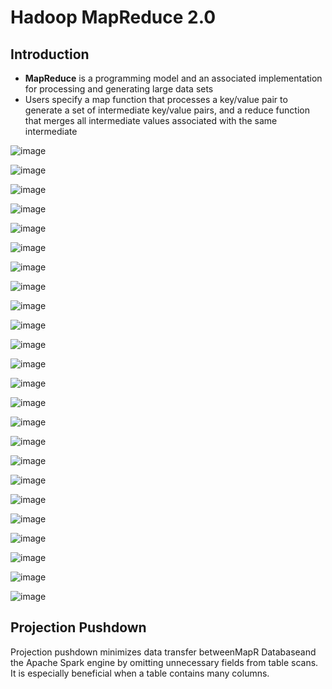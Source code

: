 # Hadoop MapReduce 2.0

## Introduction

- **MapReduce** is a programming model and an associated implementation for processing and generating large data sets
- Users specify a map function that processes a key/value pair to generate a set of intermediate key/value pairs, and a reduce function that merges all intermediate values associated with the same intermediate

![image](../../../media/Technologies-Apache-Hadoop-MapReduce-2.0-image1.png)

![image](../../../media/Technologies-Apache-Hadoop-MapReduce-2.0-image2.png)

![image](../../../media/Technologies-Apache-Hadoop-MapReduce-2.0-image3.png)

![image](../../../media/Technologies-Apache-Hadoop-MapReduce-2.0-image4.png)

![image](../../../media/Technologies-Apache-Hadoop-MapReduce-2.0-image5.png)

![image](../../../media/Technologies-Apache-Hadoop-MapReduce-2.0-image6.png)

![image](../../../media/Technologies-Apache-Hadoop-MapReduce-2.0-image7.png)

![image](../../../media/Technologies-Apache-Hadoop-MapReduce-2.0-image8.png)

![image](../../../media/Technologies-Apache-Hadoop-MapReduce-2.0-image9.png)

![image](../../../media/Technologies-Apache-Hadoop-MapReduce-2.0-image10.png)

![image](../../../media/Technologies-Apache-Hadoop-MapReduce-2.0-image11.png)

![image](../../../media/Technologies-Apache-Hadoop-MapReduce-2.0-image12.png)

![image](../../../media/Technologies-Apache-Hadoop-MapReduce-2.0-image13.png)

![image](../../../media/Technologies-Apache-Hadoop-MapReduce-2.0-image14.png)

![image](../../../media/Technologies-Apache-Hadoop-MapReduce-2.0-image15.png)

![image](../../../media/Technologies-Apache-Hadoop-MapReduce-2.0-image16.png)

![image](../../../media/Technologies-Apache-Hadoop-MapReduce-2.0-image17.png)

![image](../../../media/Technologies-Apache-Hadoop-MapReduce-2.0-image18.png)

![image](../../../media/Technologies-Apache-Hadoop-MapReduce-2.0-image19.png)

![image](../../../media/Technologies-Apache-Hadoop-MapReduce-2.0-image20.png)

![image](../../../media/Technologies-Apache-Hadoop-MapReduce-2.0-image21.png)

![image](../../../media/Technologies-Apache-Hadoop-MapReduce-2.0-image22.png)

![image](../../../media/Technologies-Apache-Hadoop-MapReduce-2.0-image23.png)

![image](../../../media/Technologies-Apache-Hadoop-MapReduce-2.0-image24.png)

## Projection Pushdown

Projection pushdown minimizes data transfer betweenMapR Databaseand the Apache Spark engine by omitting unnecessary fields from table scans. It is especially beneficial when a table contains many columns.
